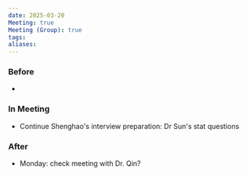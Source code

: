 ```yaml
---
date: 2025-03-20
Meeting: true
Meeting (Group): true
tags: 
aliases:
---
```


### Before
- 

### In Meeting
- Continue Shenghao's interview preparation: Dr Sun's stat questions

### After
- Monday: check meeting with Dr. Qin?